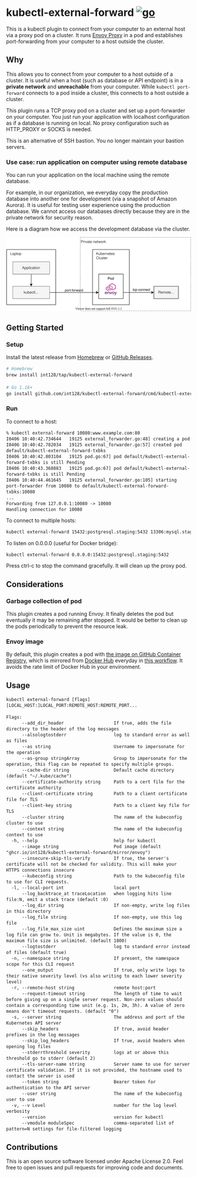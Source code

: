 # kubectl-external-forward [![go](https://github.com/int128/kubectl-external-forward/actions/workflows/go.yaml/badge.svg)](https://github.com/int128/kubectl-external-forward/actions/workflows/go.yaml)

This is a kubectl plugin to connect from your computer to an external host via a proxy pod on a cluster.
It runs [Envoy Proxy](https://www.envoyproxy.io) in a pod and establishes port-forwarding from your computer to a host outside the cluster.


## Why

This allows you to connect from your computer to a host outside of a cluster.
It is useful when a host (such as database or API endpoint) is in a **private network** and **unreachable** from your computer.
While `kubectl port-forward` connects to a pod inside a cluster, this connects to a host outside a cluster.

This plugin runs a TCP proxy pod on a cluster and set up a port-forwarder on your computer.
You just run your application with localhost configuration as if a database is running on local.
No proxy configuration such as HTTP_PROXY or SOCKS is needed.

This is an alternative of SSH bastion.
You no longer maintain your bastion servers.


### Use case: run application on computer using remote database

You can run your application on the local machine using the remote database.

For example, in our organization, we everyday copy the production database into another one for development (via a snapshot of Amazon Aurora).
It is useful for testing user experience using the production database.
We cannot access our databases directly because they are in the private network for security reason.

Here is a diagram how we access the development database via the cluster.

![diagram](docs/diagram.svg)


## Getting Started

### Setup

Install the latest release from [Homebrew](https://brew.sh/) or [GitHub Releases](https://github.com/int128/kubectl-external-forward/releases).

```sh
# Homebrew
brew install int128/tap/kubectl-external-forward

# Go 1.16+
go install github.com/int128/kubectl-external-forward/cmd/kubectl-external_forward@latest
```

### Run

To connect to a host:

```console
% kubectl external-forward 10080:www.example.com:80
I0406 10:40:42.734644   19125 external_forwarder.go:48] creating a pod
I0406 10:40:42.782034   19125 external_forwarder.go:57] created pod default/kubectl-external-forward-txbks
I0406 10:40:42.803104   19125 pod.go:67] pod default/kubectl-external-forward-txbks is still Pending
I0406 10:40:43.368883   19125 pod.go:67] pod default/kubectl-external-forward-txbks is still Pending
I0406 10:40:44.461645   19125 external_forwarder.go:105] starting port-forwarder from 10080 to default/kubectl-external-forward-txbks:10080
...
Forwarding from 127.0.0.1:10080 -> 10080
Handling connection for 10080
```

To connect to multiple hosts:

```sh
kubectl external-forward 15432:postgresql.staging:5432 13306:mysql.staging:3306
```

To listen on 0.0.0.0 (useful for Docker bridge):

```sh
kubectl external-forward 0.0.0.0:15432:postgresql.staging:5432
```

Press ctrl-c to stop the command gracefully. It will clean up the proxy pod.


## Considerations

### Garbage collection of pod

This plugin creates a pod running Envoy.
It finally deletes the pod but eventually it may be remaining after stopped.
It would be better to clean up the pods periodically to prevent the resource leak.


### Envoy image

By default, this plugin creates a pod with [the image on GitHub Container Registry](https://ghcr.io/int128/kubectl-external-forward/mirror/envoy), which is mirrored from [Docker Hub](https://hub.docker.com/r/alpine/socat) everyday in [this workflow](.github/workflows/socat.yaml).
It avoids the rate limit of Docker Hub in your environment.


## Usage

```console
kubectl external-forward [flags] [LOCAL_HOST:]LOCAL_PORT:REMOTE_HOST:REMOTE_PORT...

Flags:
      --add_dir_header                   If true, adds the file directory to the header of the log messages
      --alsologtostderr                  log to standard error as well as files
      --as string                        Username to impersonate for the operation
      --as-group stringArray             Group to impersonate for the operation, this flag can be repeated to specify multiple groups.
      --cache-dir string                 Default cache directory (default "~/.kube/cache")
      --certificate-authority string     Path to a cert file for the certificate authority
      --client-certificate string        Path to a client certificate file for TLS
      --client-key string                Path to a client key file for TLS
      --cluster string                   The name of the kubeconfig cluster to use
      --context string                   The name of the kubeconfig context to use
  -h, --help                             help for kubectl
      --image string                     Pod image (default "ghcr.io/int128/kubectl-external-forward/mirror/envoy")
      --insecure-skip-tls-verify         If true, the server's certificate will not be checked for validity. This will make your HTTPS connections insecure
      --kubeconfig string                Path to the kubeconfig file to use for CLI requests.
  -l, --local-port int                   local port
      --log_backtrace_at traceLocation   when logging hits line file:N, emit a stack trace (default :0)
      --log_dir string                   If non-empty, write log files in this directory
      --log_file string                  If non-empty, use this log file
      --log_file_max_size uint           Defines the maximum size a log file can grow to. Unit is megabytes. If the value is 0, the maximum file size is unlimited. (default 1800)
      --logtostderr                      log to standard error instead of files (default true)
  -n, --namespace string                 If present, the namespace scope for this CLI request
      --one_output                       If true, only write logs to their native severity level (vs also writing to each lower severity level)
  -r, --remote-host string               remote host:port
      --request-timeout string           The length of time to wait before giving up on a single server request. Non-zero values should contain a corresponding time unit (e.g. 1s, 2m, 3h). A value of zero means don't timeout requests. (default "0")
  -s, --server string                    The address and port of the Kubernetes API server
      --skip_headers                     If true, avoid header prefixes in the log messages
      --skip_log_headers                 If true, avoid headers when opening log files
      --stderrthreshold severity         logs at or above this threshold go to stderr (default 2)
      --tls-server-name string           Server name to use for server certificate validation. If it is not provided, the hostname used to contact the server is used
      --token string                     Bearer token for authentication to the API server
      --user string                      The name of the kubeconfig user to use
  -v, --v Level                          number for the log level verbosity
      --version                          version for kubectl
      --vmodule moduleSpec               comma-separated list of pattern=N settings for file-filtered logging
```


## Contributions

This is an open source software licensed under Apache License 2.0. Feel free to open issues and pull requests for improving code and documents.
